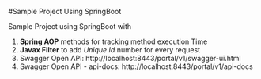 #Sample Project Using SpringBoot

Sample Project using SpringBoot with 
1. <b>Spring AOP</b> methods for tracking method execution Time 
2. <b>Javax Filter</b> to add <i>Unique Id</i> number for every request
3. Swagger Open API: http://localhost:8443/portal/v1/swagger-ui.html
4. Swagger Open API - api-docs: http://localhost:8443/portal/v1/api-docs
